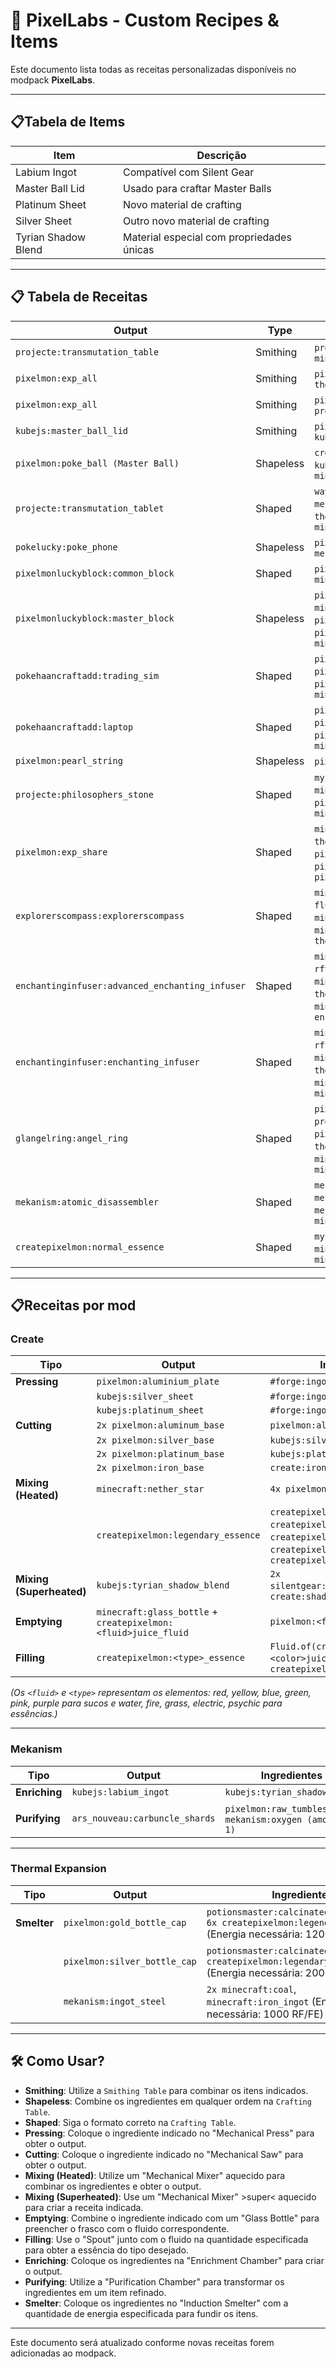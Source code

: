 # 📜 PixelLabs - Custom Recipes & Items

Este documento lista todas as receitas personalizadas disponíveis no modpack **PixelLabs**.

---

## 📋Tabela de Items
| Item           | Descrição|
|---------------------|--------------------|
| Labium Ingot       | Compatível com Silent Gear|
| Master Ball Lid    | Usado para craftar Master Balls|
| Platinum Sheet     | Novo material de crafting|
| Silver Sheet       | Outro novo material de crafting|
| Tyrian Shadow Blend | Material especial com propriedades únicas|

---

## 📋 Tabela de Receitas

| Output | Type | Ingredients |
|--------|------|-------------|
| `projecte:transmutation_table` | Smithing | `projecte:philosophers_stone` + `minecraft:netherite_block` |
| `pixelmon:exp_all` | Smithing | `pixelmon:exp_share` + `thermal:upgrade_augment_3` |
| `pixelmon:exp_all` | Smithing | `pixelmon:exp_share` + `projecte:philosophers_stone` |
| `kubejs:master_ball_lid` | Smithing | `pixelmon:poke_ball_lid (Ultra Ball)` + `kubejs:tyrian_shadow_blend` |
| `pixelmon:poke_ball (Master Ball)` | Shapeless | `createpixelmon:radiant_base` + `kubejs:master_ball_lid` + `minecraft:stone_button` |
| `projecte:transmutation_tablet` | Shaped | `waystones:warp_dust`, `mekanism:teleportation_core`, `thermal:enderium_ingot`, `minecraft:enchanting_table` |
| `pokelucky:poke_phone` | Shapeless | `pixelmon:camera`, `minecraft:glass`, `mekanism:energy_tablet` |
| `pixelmonluckyblock:common_block` | Shaped | `pixelmon:poke_ball`, `minecraft:gold_ingot` |
| `pixelmonluckyblock:master_block` | Shapeless | `pixelmon:fire_gem`, `minecraft:netherite_ingot`, `pixelmon:wishing_piece`, `pixelmon:amethyst`, `minecraft:ender_chest` |
| `pokehaancraftadd:trading_sim` | Shaped | `pixelmon:cooked_red_apricorn`, `pixelmon:poke_ball`, `thermal:iron_gear`, `pixelmon:red_trade_machine`, `minecraft:redstone_block` |
| `pokehaancraftadd:laptop` | Shaped | `pixelmon:cooked_red_apricorn`, `pixelmon:poke_ball`, `thermal:iron_gear`, `pixelmon:red_pc`, `minecraft:redstone_block` |
| `pixelmon:pearl_string` | Shapeless | `pixelmon:pearl` x3 |
| `projecte:philosophers_stone` | Shaped | `mysticalagriculture:supremium_essence`, `minecraft:nether_star`, `pixelmon:wishing_piece`, `minecraft:dragon_egg` |
| `pixelmon:exp_share` | Shaped | `minecraft:ender_pearl`, `thermal:electrum_gear`, `pixelmon:rare_candy`, `pixelmon:l_exp_candy`, `pixelmon:aluminium_plate` |
| `explorerscompass:explorerscompass` | Shaped | `minecraft:ender_pearl`, `fluxnetworks:flux_dust`, `minecraft:netherite_ingot`, `minecraft:compass`, `pixelmon:amethyst`, `thermal:invar_gear` |
| `enchantinginfuser:advanced_enchanting_infuser` | Shaped | `minecraft:book`, `rftoolsbase:infused_diamond`, `minecraft:netherite_ingot`, `thermal:signalum_ingot`, `minecraft:obsidian`, `enchantinginfuser:enchanting_infuser` |
| `enchantinginfuser:enchanting_infuser` | Shaped | `minecraft:book`, `rftoolsbase:infused_diamond`, `minecraft:emerald`, `thermal:signalum_ingot`, `minecraft:obsidian`, `minecraft:enchanting_table` |
| `glangelring:angel_ring` | Shaped | `pixelmon:mental_herb`, `projecte:dark_matter`, `pixelmon:white_herb`, `thermal:lumium_ingot`, `minecraft:elytra`, `minecraft:nether_star` |
| `mekanism:atomic_disassembler` | Shaped | `mekanism:alloy_infused`, `mekanism:energy_tablet`, `mekanism:alloy_atomic`, `minecraft:netherite_pickaxe` |
| `createpixelmon:normal_essence` | Shaped | `mysticalagriculture:inferium_essence`, `minecraft:iron_ingot`, `minecraft:slime_ball` |

---

## 📋Receitas por mod  

### **Create**  
| Tipo                    | Output                           | Ingredientes |
|-------------------------|----------------------------------|--------------|
| **Pressing**            | `pixelmon:aluminium_plate`       | `#forge:ingots/aluminum` |
|                         | `kubejs:silver_sheet`           | `#forge:ingots/silver` |
|                         | `kubejs:platinum_sheet`         | `#forge:ingots/platinum` |
| **Cutting**             | `2x pixelmon:aluminum_base`     | `pixelmon:aluminium_plate` |
|                         | `2x pixelmon:silver_base`       | `kubejs:silver_sheet` |
|                         | `2x pixelmon:platinum_base`     | `kubejs:platinum_sheet` |
|                         | `2x pixelmon:iron_base`         | `create:iron_sheet` |
| **Mixing (Heated)**     | `minecraft:nether_star`         | `4x pixelmon:star_piece` |
|                         | `createpixelmon:legendary_essence` | `createpixelmon:water_essence`, `createpixelmon:fire_essence`, `createpixelmon:grass_essence`, `createpixelmon:electric_essence`, `createpixelmon:psychic_essence` |
| **Mixing (Superheated)**| `kubejs:tyrian_shadow_blend`    | `2x silentgear:tyrian_steel_ingot`, `create:shadow_steel` |
| **Emptying**            | `minecraft:glass_bottle` + `createpixelmon:<fluid>juice_fluid` | `pixelmon:<fluid>_juice` |
| **Filling**             | `createpixelmon:<type>_essence` | `Fluid.of(createpixelmon:<color>juice_fluid, 200)`, `createpixelmon:normal_essence` |

_(Os `<fluid>` e `<type>` representam os elementos: red, yellow, blue, green, pink, purple para sucos e water, fire, grass, electric, psychic para essências.)_

---

### **Mekanism**  
| Tipo       | Output                     | Ingredientes |
|------------|---------------------------|--------------|
| **Enriching** | `kubejs:labium_ingot` | `kubejs:tyrian_shadow_blend` |
| **Purifying** | `ars_nouveau:carbuncle_shards` | `pixelmon:raw_tumblestone` + `mekanism:oxygen (amount: 1)` |

---

### **Thermal Expansion**  
| Tipo       | Output                     | Ingredientes |
|------------|---------------------------|--------------|
| **Smelter** | `pixelmon:gold_bottle_cap` | `potionsmaster:calcinatedgold_powder`, `6x createpixelmon:legendary_essence` (Energia necessária: 120000 RF/FE) |
|  | `pixelmon:silver_bottle_cap` | `potionsmaster:calcinatedsilver_powder`, `createpixelmon:legendary_essence` (Energia necessária: 20000 RF/FE) |
|  | `mekanism:ingot_steel`     | `2x minecraft:coal`, `minecraft:iron_ingot` (Energia necessária: 1000 RF/FE) |

---

## 🛠️ Como Usar?

- **Smithing**: Utilize a `Smithing Table` para combinar os itens indicados.
- **Shapeless**: Combine os ingredientes em qualquer ordem na `Crafting Table`.
- **Shaped**: Siga o formato correto na `Crafting Table`.
- **Pressing**: Coloque o ingrediente indicado no "Mechanical Press" para obter o output.
- **Cutting**: Coloque o ingrediente indicado no "Mechanical Saw" para obter o output.
- **Mixing (Heated)**: Utilize um "Mechanical Mixer" aquecido para combinar os ingredientes e obter o output.
- **Mixing (Superheated)**: Use um "Mechanical Mixer" >super< aquecido para criar a receita indicada.
- **Emptying**: Combine o ingrediente indicado com um "Glass Bottle" para preencher o frasco com o fluido correspondente.
- **Filling**: Use o "Spout" junto com o fluido na quantidade especificada para obter a essência do tipo desejado.
- **Enriching**: Coloque os ingredientes na "Enrichment Chamber" para criar o output.
- **Purifying**: Utilize a "Purification Chamber" para transformar os ingredientes em um item refinado.
- **Smelter**: Coloque os ingredientes no "Induction Smelter" com a quantidade de energia especificada para fundir os itens.

---

Este documento será atualizado conforme novas receitas forem adicionadas ao modpack.
